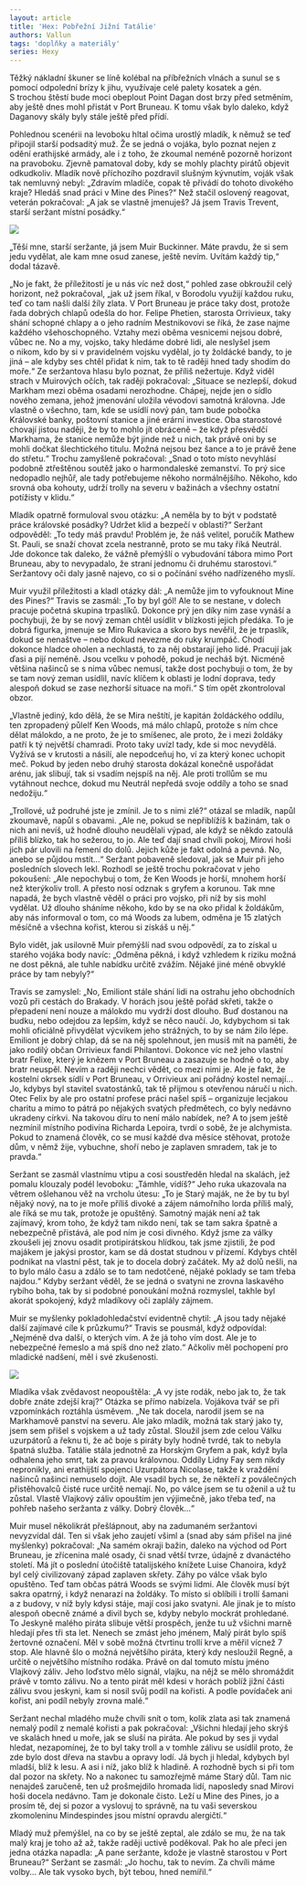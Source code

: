 ```yaml
---
layout: article
title: 'Hex: Pobřežní Jižní Tatálie'
authors: Vallun
tags: 'doplňky a materiály'
series: Hexy
---
```


Těžký nákladní škuner se líně kolébal na příbřežních vlnách a sunul se s pomocí odpolední brízy k jihu, využívaje celé palety kosatek a gén. S trochou štěstí bude moci obeplout Point Dagan dost brzy před setměním, aby ještě dnes mohl přistát v Port Bruneau. K tomu však bylo daleko, když Daganovy skály byly stále ještě před přídí.

Pohlednou scenérii na levoboku hltal očima urostlý mladík, k němuž se teď připojil starší podsaditý muž. Že se jedná o vojáka, bylo poznat nejen z odění erathijské armády, ale i z toho, že zkoumal neméně pozorně horizont na pravoboku. Zjevně pamatoval doby, kdy se mohly plachty pirátů objevit odkudkoliv. Mladík nově příchozího pozdravil slušným kývnutím, voják však tak nemluvný nebyl: „Zdravím mladíče, copak tě přivádí do tohoto divokého kraje? Hledáš snad práci v Mine des Pines?“ Než stačil oslovený reagovat, veterán pokračoval: „A jak se vlastně jmenuješ? Já jsem Travis Trevent, starší seržant místní posádky.“

![](hexy-vallun-opt.jpg)

„Těší mne, starší seržante, já jsem Muir Buckinner. Máte pravdu, že si sem jedu vydělat, ale kam mne osud zanese, ještě nevím. Uvítám každý tip,“ dodal tázavě.

„No je fakt, že příležitostí je u nás víc než dost,“ pohled zase obkroužil celý horizont, než pokračoval, „jak už jsem říkal, v Borodolu využijí každou ruku, teď co tam našli další žíly zlata. V Port Bruneau je práce taky dost, protože řada dobrých chlapů odešla do hor. Felipe Phetien, starosta Orrivieux, taky shání schopné chlapy a o jeho radním Mestnikovovi se říká, že zase najme každého všehoschopného. Vztahy mezi oběma vesnicemi nejsou dobré, vůbec ne. No a my, vojsko, taky hledáme dobré lidi, ale neslyšel jsem o nikom, kdo by si v pravidelném vojsku vydělal, jo ty žoldácké bandy, to je jiná – ale kdyby ses chtěl přidat k nim, tak to tě raději hned tady shodím do moře.“ Ze seržantova hlasu bylo poznat, že příliš nežertuje. Když viděl strach v Muirových očích, tak raději pokračoval: „Situace se nezlepší, dokud Markham mezi oběma osadami nerozhodne. Chápej, nejde jen o sídlo nového zemana, jehož jmenování uložila vévodovi samotná královna. Jde vlastně o všechno, tam, kde se usídlí nový pán, tam bude pobočka Královské banky, poštovní stanice a jiné erární investice. Oba starostové chovají jistou naději, že by to mohlo jít obráceně – že když přesvědčí Markhama, že stanice nemůže být jinde než u nich, tak právě oni by se mohli dočkat šlechtického titulu. Možná nejsou bez šance a to je právě žene do střetu.“ Trochu zamyšleně pokračoval: „Snad o toto místo nevyhlásí podobně ztřeštěnou soutěž jako o harmondaleské zemanství. To prý sice nedopadlo nejhůř, ale tady potřebujeme někoho normálnějšího. Někoho, kdo srovná oba kohouty, udrží trolly na severu v bažinách a všechny ostatní potížisty v klidu.“

Mladík opatrně formuloval svou otázku: „A neměla by to být v podstatě práce královské posádky? Udržet klid a bezpečí v oblasti?“ Seržant odpověděl: „To tedy máš pravdu! Problém je, že náš velitel, poručík Mathew St. Pauli, se snaží chovat zcela nestranně, proto se mu taky říká Neutrál. Jde dokonce tak daleko, že vážně přemýšlí o vybudování tábora mimo Port Bruneau, aby to nevypadalo, že straní jednomu či druhému starostovi.“ Seržantovy oči daly jasně najevo, co si o počínání svého nadřízeného myslí.

Muir využil příležitosti a kladl otázky dál: „A nemůže jim to vyfouknout Mine des Pines?“ Travis se zasmál: „To by byl gól! Ale to se nestane, v dolech pracuje početná skupina trpaslíků. Dokonce prý jen díky nim zase vynáší a pochybuji, že by se nový zeman chtěl usídlit v blízkosti jejich předáka. To je dobrá figurka, jmenuje se Miro Rukavica a skoro bys nevěřil, že je trpaslík, dokud se nenaštve – nebo dokud nevezme do ruky krumpáč. Chodí dokonce hladce oholen a nechlastá, to za něj obstarají jeho lidé. Pracují jak ďasi a pijí neméně. Jsou vcelku v pohodě, pokud je necháš být. Nicméně většina našinců se s nima vůbec nemusí, takže dost pochybuji o tom, že by se tam nový zeman usídlil, navíc klíčem k oblasti je lodní doprava, tedy alespoň dokud se zase nezhorší situace na moři.“ S tím opět zkontroloval obzor.

„Vlastně jediný, kdo dělá, že se Mira neštítí, je kapitán žoldáckého oddílu, ten zpropadený půlelf Ken Woods, má málo chlapů, protože s ním chce dělat málokdo, a ne proto, že je to smíšenec, ale proto, že i mezi žoldáky patří k tý největší chamradi. Proto taky uvízl tady, kde si moc nevydělá. Vyžívá se v krutosti a násilí, ale nepodceňuj ho, ví za který konec uchopit meč. Pokud by jeden nebo druhý starosta dokázal konečně uspořádat arénu, jak slibují, tak si vsadím nejspíš na něj. Ale proti trollům se mu vytáhnout nechce, dokud mu Neutrál nepředá svoje oddíly a toho se snad nedožiju.“

„Trollové, už podruhé jste je zmínil. Je to s nimi zlé?“ otázal se mladík, napůl zkoumavě, napůl s obavami. „Ale ne, pokud se nepřiblížíš k bažinám, tak o nich ani nevíš, už hodně dlouho neudělali výpad, ale když se někdo zatoulá příliš blízko, tak ho sežerou, to jo. Ale teď dají snad chvíli pokoj, Mirovi hoši jich pár ulovili na řemení do dolů. Jejich kůže je fakt odolná a pevná. No, anebo se půjdou mstít...“ Seržant pobaveně sledoval, jak se Muir při jeho posledních slovech lekl. Rozhodl se ještě trochu pokračovat v jeho pokoušení: „Ale nepochybuj o tom, že Ken Woods je horší, mnohem horší než kterýkoliv troll. A přesto nosí odznak s gryfem a korunou. Tak mne napadá, že bych vlastně věděl o práci pro vojsko, při níž by sis mohl vydělat. Už dlouho sháníme někoho, kdo by se na oko přidal k žoldákům, aby nás informoval o tom, co má Woods za lubem, odměna je 15 zlatých měsíčně a všechna kořist, kterou si získáš u něj.“

Bylo vidět, jak usilovně Muir přemýšlí nad svou odpovědí, za to získal u starého vojáka body navíc: „Odměna pěkná, i když vzhledem k riziku možná ne dost pěkná, ale tuhle nabídku určitě zvážím. Nějaké jiné méně obvyklé práce by tam nebyly?“

Travis se zamyslel: „No, Emiliont stále shání lidi na ostrahu jeho obchodních vozů při cestách do Brakady. V horách jsou ještě pořád skřeti, takže o přepadení není nouze a málokdo mu vydrží dost dlouho. Buď dostanou na budku, nebo odejdou za lepším, když se něco naučí. Jo, kdybychom si tak mohli oficiálně přivydělat výcvikem jeho strážných, to by se nám žilo lépe. Emiliont je dobrý chlap, dá se na něj spolehnout, jen musíš mít na paměti, že jako rodilý občan Orrivieux fandí Philantovi. Dokonce víc než jeho vlastní bratr Felixe, který je knězem v Port Bruneau a zasazuje se hodně o to, aby bratr neuspěl. Nevím a raději nechci vědět, co mezi nimi je. Ale je fakt, že kostelní okrsek sídlí v Port Bruneau, v Orrivieux ani pořádný kostel nemají... Jo, kdybys byl stavitel svatostánků, tak tě přijmou s otevřenou náručí u nich. Otec Felix by ale pro ostatní profese práci našel spíš – organizuje lecjakou charitu a mimo to pátrá po nějakých svatých předmětech, co byly nedávno ukradeny církvi. Na takovou díru to není málo nabídek, ne? A to jsem ještě nezmínil místního podivína Richarda Lepoira, tvrdí o sobě, že je alchymista. Pokud to znamená člověk, co se musí každé dva měsíce stěhovat, protože dům, v němž žije, vybuchne, shoří nebo je zaplaven smradem, tak je to pravda.“

Seržant se zasmál vlastnímu vtipu a cosi soustředěn hledal na skalách, jež pomalu klouzaly podél levoboku: „Támhle, vidíš?“ Jeho ruka ukazovala na větrem ošlehanou věž na vrcholu útesu: „To je Starý maják, ne že by tu byl nějaký nový, na to je moře příliš divoké a zájem námořního lorda příliš malý, ale říká se mu tak, protože je opuštěný. Samotný maják není až tak zajímavý, krom toho, že když tam nikdo není, tak se tam sakra špatně a nebezpečně přistává, ale pod ním je cosi divného. Když jsme za války zkoušeli jej znovu osadit protipirátskou hlídkou, tak jsme zjistili, že pod majákem je jakýsi prostor, kam se dá dostat studnou v přízemí. Kdybys chtěl podnikat na vlastní pěst, tak je to docela dobrý začátek. My až dolů nešli, na to bylo málo času a zdálo se to tam nedotčené, nějaké poklady se tam třeba najdou.“ Kdyby seržant věděl, že se jedná o svatyni ne zrovna laskavého rybího boha, tak by si podobné ponoukání možná rozmyslel, takhle byl akorát spokojený, když mladíkovy oči zaplály zájmem.

Muir se myšlenky pokladohledačství evidentně chytil: „A jsou tady nějaké další zajímavé cíle k průzkumu?“ Travis se pousmál, když odpovídal: „Nejméně dva další, o kterých vím. A že já toho vím dost. Ale je to nebezpečné řemeslo a má spíš dno než zlato.“ Ačkoliv měl pochopení pro mladické nadšení, měl i své zkušenosti.

![](robben-island-832658-9-opt.jpg)

Mladíka však zvědavost neopouštěla: „A vy jste rodák, nebo jak to, že tak dobře znáte zdejší kraj?“ Otázka se přímo nabízela. Vojákova tvář se při vzpomínkách roztáhla úsměvem. „Ne tak docela, narodil jsem se na Markhamově panství na severu. Ale jako mladík, možná tak starý jako ty, jsem sem přišel s vojskem a už tady zůstal. Sloužil jsem zde celou Válku uzurpátorů a řeknu ti, že ač boje s piráty byly hodně tvrdé, tak to nebyla špatná služba. Tatálie stála jednotně za Horským Gryfem a pak, když byla odhalena jeho smrt, tak za pravou královnou. Oddíly Lidny Fay sem nikdy nepronikly, ani erathijští spojenci Uzurpátora Nicolase, takže k vraždění našinců našinci nemuselo dojít. Ale vsadil bych se, že někteří z poválečných přistěhovalců čisté ruce určitě nemají. No, po válce jsem se tu oženil a už tu zůstal. Vlastě Vlajkový záliv opouštím jen výjimečně, jako třeba teď, na pohřeb našeho seržanta z války. Dobrý člověk...“

Muir musel několikrát přešlápnout, aby na zadumaném seržantovi nevyzvídal dál. Ten si však jeho zaujetí všiml a (snad aby sám přišel na jiné myšlenky) pokračoval: „Na samém okraji bažin, daleko na východ od Port Bruneau, je zřícenina malé osady, či snad větší tvrze, údajně z dvanáctého století. Má jít o poslední útočiště tatalijského knížete Luise Chanoira, když byl celý civilizovaný západ zaplaven skřety. Záhy po válce však bylo opuštěno. Teď tam občas pátrá Woods se svými lidmi. Ale člověk musí být sakra opatrný, i když nenarazí na žoldáky. To místo si oblíbili i trollí šamani a z budovy, v níž byly kdysi stáje, mají cosi jako svatyni. Ale jinak je to místo alespoň obecně známé a divil bych se, kdyby nebylo mockrát prohledané. To Jeskyně malého piráta slibuje větší prospěch, jenže tu už všichni marně hledají přes tři sta let. Nenech se zmást jeho jménem, Malý pirát bylo spíš žertovné označení. Měl v sobě možná čtvrtinu trollí krve a měřil vícnež 7 stop. Ale hlavně šlo o možná největšího piráta, který kdy nesloužil Regně, a určitě o největšího místního rodáka. Právě on dal tomuto místu jméno Vlajkový záliv. Jeho loďstvo mělo signál, vlajku, na nějž se mělo shromáždit právě v tomto zálivu. No a tento pirát měl kdesi v horách poblíž jižní části zálivu svou jeskyni, kam si nosil svůj podíl na kořisti. A podle povídaček ani kořist, ani podíl nebyly zrovna malé.“

Seržant nechal mladého muže chvíli snít o tom, kolik zlata asi tak znamená nemalý podíl z nemalé kořisti a pak pokračoval: „Všichni hledají jeho skrýš ve skalách hned u moře, jak se sluší na piráta. Ale pokud by ses ji vydal hledat, nezapomínej, že to byl taky troll a v tomhle zálivu se usídlil proto, že zde bylo dost dřeva na stavbu a opravy lodí. Já bych ji hledal, kdybych byl mladší, blíž k lesu. A asi i níž, jako blíž k hladině. A rozhodně bych si při tom dal pozor na skřety. No a nakonec tu samozřejmě máme Starý důl. Tam nic nenajdeš zaručeně, ten už prošmejdilo hromada lidí, naposledy snad Mirovi hoši docela nedávno. Tam je dokonale čisto. Leží u Mine des Pines, jo a prosím tě, dej si pozor a vyslovuj to správně, na tu vaši severskou zkomoleninu Mindespindes jsou místní opravdu alergičtí.“

Mladý muž přemýšlel, na co by se ještě zeptal, ale zdálo se mu, že na tak malý kraj je toho až až, takže raději uctivě poděkoval. Pak ho ale přeci jen jedna otázka napadla: „A pane seržante, kdože je vlastně starostou v Port Bruneau?“ Seržant se zasmál: „Jo hochu, tak to nevím. Za chvíli máme volby... Ale tak vysoko bych, být tebou, hned nemířil.“
